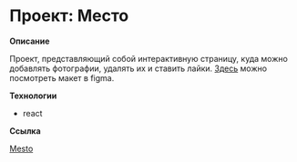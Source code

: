 # Проект: Место

**Описание**

Проект, представляющий собой интерактивную страницу, куда можно добавлять фотографии, удалять их и ставить лайки. [Здесь](https://www.figma.com/file/2cn9N9jSkmxD84oJik7xL7/JavaScript.-Sprint-4?node-id=0%3A1) можно посмотреть макет в figma.

**Технологии**

* react

**Ссылка**

[Mesto](https://rasskajui.github.io/react-mesto-auth/)